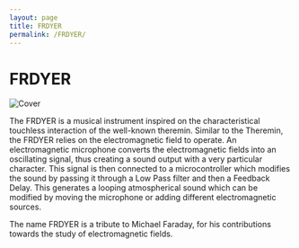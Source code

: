 ```yaml
---
layout: page
title: FRDYER
permalink: /FRDYER/
---
```


# FRDYER

![Cover](./photos/DSC08678.JPG)



The FRDYER is a musical instrument inspired on the characteristical touchless interaction of the well-known theremin. Similar to the Theremin, the FRDYER relies on the electromagnetic field to operate. An electromagnetic microphone converts the electromagnetic fields into an oscillating signal, thus creating a sound output with a very particular character. This signal is then connected to a microcontroller which modifies the sound by passing it through a  Low Pass filter and then a Feedback Delay. This generates a looping atmospherical sound which can be modified by moving the microphone or adding different electromagnetic sources. 

The name FRDYER is a tribute to Michael Faraday, for his contributions towards the study of electromagnetic fields.

